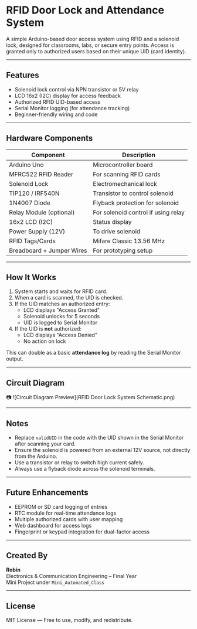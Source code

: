 # RFID Door Lock and Attendance System

A simple Arduino-based door access system using RFID and a solenoid lock, designed for classrooms, labs, or secure entry points. Access is granted only to authorized users based on their unique UID (card identity).

---

## Features

-  Solenoid lock control via NPN transistor or 5V relay
-  LCD 16x2 (I2C) display for access feedback
-  Authorized RFID UID-based access
-  Serial Monitor logging (for attendance tracking)
-  Beginner-friendly wiring and code

---

## Hardware Components

| Component           | Description                         |
|--------------------|-------------------------------------|
| Arduino Uno         | Microcontroller board               |
| MFRC522 RFID Reader | For scanning RFID cards             |
| Solenoid Lock       | Electromechanical lock              |
| TIP120 / IRF540N    | Transistor to control solenoid      |
| 1N4007 Diode        | Flyback protection for solenoid     |
| Relay Module (optional) | For solenoid control if using relay |
| 16x2 LCD (I2C)       | Status display                     |
| Power Supply (12V)  | To drive solenoid                  |
| RFID Tags/Cards     | Mifare Classic 13.56 MHz           |
| Breadboard + Jumper Wires | For prototyping setup         |

---

## How It Works

1. System starts and waits for RFID card.
2. When a card is scanned, the UID is checked.
3. If the UID matches an authorized entry:
   - LCD displays "Access Granted"
   - Solenoid unlocks for 5 seconds
   - UID is logged to Serial Monitor
4. If the UID is **not** authorized:
   - LCD displays "Access Denied"
   - No action on lock

This can double as a basic **attendance log** by reading the Serial Monitor output.

---

## Circuit Diagram

📷 ![Circuit Diagram Preview](RFID Door Lock System Schematic.png)

---

##  Notes

- Replace `validUID` in the code with the UID shown in the Serial Monitor after scanning your card.
- Ensure the solenoid is powered from an external 12V source, not directly from the Arduino.
- Use a transistor or relay to switch high current safely.
- Always use a flyback diode across the solenoid terminals.

---

##  Future Enhancements

- EEPROM or SD card logging of entries
- RTC module for real-time attendance logs
- Multiple authorized cards with user mapping
- Web dashboard for access logs
- Fingerprint or keypad integration for dual-factor access

---

## Created By

**Robin**  
Electronics & Communication Engineering – Final Year  
Mini Project under `Mini_Automated_Class`  

---

## License

MIT License — Free to use, modify, and redistribute.

